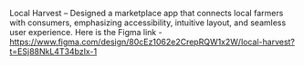 Local Harvest – Designed a marketplace app that connects local farmers with consumers, emphasizing accessibility, intuitive layout, and seamless user experience. Here is the Figma link - https://www.figma.com/design/80cEz1062e2CrepRQW1x2W/local-harvest?t=ESj88NkL4T34bzlx-1
